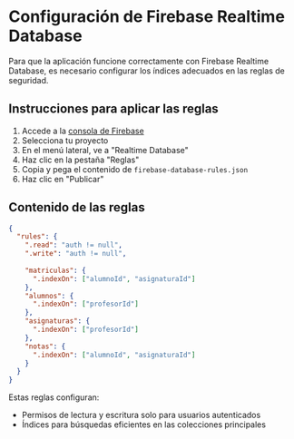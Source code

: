 # Configuración de Firebase Realtime Database

Para que la aplicación funcione correctamente con Firebase Realtime Database, es necesario configurar los índices adecuados en las reglas de seguridad.

## Instrucciones para aplicar las reglas

1. Accede a la [consola de Firebase](https://console.firebase.google.com/)
2. Selecciona tu proyecto
3. En el menú lateral, ve a "Realtime Database"
4. Haz clic en la pestaña "Reglas"
5. Copia y pega el contenido de `firebase-database-rules.json`
6. Haz clic en "Publicar"

## Contenido de las reglas

```json
{
  "rules": {
    ".read": "auth != null",
    ".write": "auth != null",
    
    "matriculas": {
      ".indexOn": ["alumnoId", "asignaturaId"]
    },
    "alumnos": {
      ".indexOn": ["profesorId"]
    },
    "asignaturas": {
      ".indexOn": ["profesorId"]
    },
    "notas": {
      ".indexOn": ["alumnoId", "asignaturaId"]
    }
  }
}
```

Estas reglas configuran:
- Permisos de lectura y escritura solo para usuarios autenticados
- Índices para búsquedas eficientes en las colecciones principales
